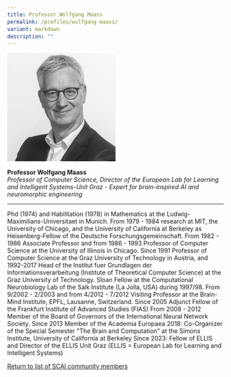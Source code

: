 ```yaml
---
title: Professor Wolfgang Maass
permalink: /profiles/wolfgang-maass/
variant: markdown
description: ""
---
```

<div style="width:50%"><img src="/images/People/wolfgang_maass.jpeg" alt="Professor Wolfgang Maass"></div>

**Professor Wolfgang Maass**<br>*Professor of Computer Science, Director of the European Lab for Learning and Intelligent Systems-Unit Graz - Expert for brain-inspired AI and neuromorphic engineering*<br>

---

Phd (1974) and Habilitation (1978) in Mathematics at the Ludwig-Maximilians-Universitaet in Munich. From 1979 - 1984 research at MIT, the University of Chicago, and the University of California at Berkeley as Heisenberg-Fellow of the Deutsche Forschungsgemeinschaft. From 1982 - 1986 Associate Professor and from 1986 - 1993 Professor of Computer Science at the University of Illinois in Chicago. Since 1991 Professor of Computer Science at the Graz University of Technology in Austria, and 1992-2017 Head of the Institut fuer Grundlagen der Informationsverarbeitung (Institute of Theoretical Computer Science) at the Graz University of Technology. Sloan Fellow at the Computational Neurobiology Lab of the Salk Institute (La Jolla, USA) during 1997/98. From 9/2002 - 2/2003 and from 4/2012 - 7/2012 Visiting Professor at the Brain-Mind Institute, EPFL, Lausanne, Switzerland. Since 2005 Adjunct Fellow of the Frankfurt Institute of Advanced Studies (FIAS) From 2008 - 2012 Member of the Board of Governors of the International Neural Network Society. Since 2013 Member of the Academia Europaea 2018: Co-Organizer of the Special Semester "The Brain and Computation" at the Simons Institute, University of California at Berkeley Since 2023: Fellow of ELLIS and Director of the ELLIS Unit Graz (ELLIS = European Lab for Learning and Intelligent Systems)

[Return to list of SCAI community members](/community)